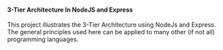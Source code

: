 #### 3-Tier Architecture In NodeJS and Express

This project illustrates the 3-Tier Architecture using NodeJs and Express. The general principles used here can be applied to many other (if not all) programming languages.

